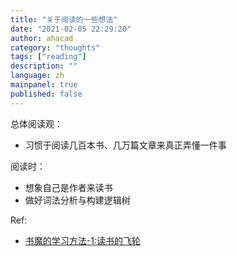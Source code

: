```yaml
---
title: "关于阅读的一些想法"
date: "2021-02-05 22:29:20"
author: ahacad
category: "thoughts"
tags: ["reading"]
description: ""
language: zh
mainpanel: true
published: false
---
```


总体阅读观：
- 习惯于阅读几百本书、几万篇文章来真正弄懂一件事


阅读时：
- 想象自己是作者来读书
- 做好词法分析与构建逻辑树


Ref:

- [书魔的学习方法-1:读书的飞轮](https://zhuanlan.zhihu.com/p/55804099?utm_source=zhihu&utm_medium=social&utm_oi=790888706776117248)
